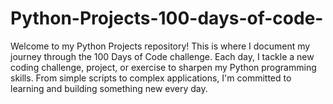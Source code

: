 # Python-Projects-100-days-of-code-
Welcome to my Python Projects repository! This is where I document my journey through the 100 Days of Code challenge. Each day, I tackle a new coding challenge, project, or exercise to sharpen my Python programming skills. From simple scripts to complex applications, I'm committed to learning and building something new every day.
